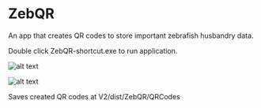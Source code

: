 # ZebQR

An app that creates QR codes to store important zebrafish husbandry data.

Double click ZebQR-shortcut.exe to run application.

![alt text](https://github.com/pnm4sfix/ZebQR/Screenshot1.png?raw=true)

![alt text](https://github.com/pnm4sfix/ZebQR/Screenshot2.png?raw=true)

Saves created QR codes at V2/dist/ZebQR/QRCodes
